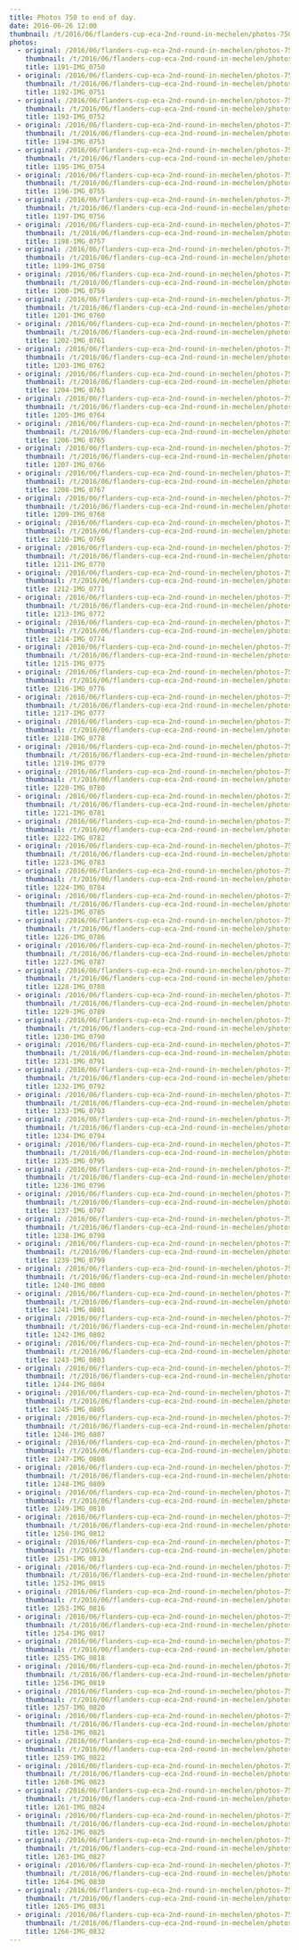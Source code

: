 ```yaml
---
title: Photos 750 to end of day.
date: 2016-06-26 12:00
thumbnail: /t/2016/06/flanders-cup-eca-2nd-round-in-mechelen/photos-750-to-end-of-day/1191-img_0750.jpg
photos:
  - original: /2016/06/flanders-cup-eca-2nd-round-in-mechelen/photos-750-to-end-of-day/1191-img_0750.jpg
    thumbnail: /t/2016/06/flanders-cup-eca-2nd-round-in-mechelen/photos-750-to-end-of-day/1191-img_0750.jpg
    title: 1191-IMG_0750
  - original: /2016/06/flanders-cup-eca-2nd-round-in-mechelen/photos-750-to-end-of-day/1192-img_0751.jpg
    thumbnail: /t/2016/06/flanders-cup-eca-2nd-round-in-mechelen/photos-750-to-end-of-day/1192-img_0751.jpg
    title: 1192-IMG_0751
  - original: /2016/06/flanders-cup-eca-2nd-round-in-mechelen/photos-750-to-end-of-day/1193-img_0752.jpg
    thumbnail: /t/2016/06/flanders-cup-eca-2nd-round-in-mechelen/photos-750-to-end-of-day/1193-img_0752.jpg
    title: 1193-IMG_0752
  - original: /2016/06/flanders-cup-eca-2nd-round-in-mechelen/photos-750-to-end-of-day/1194-img_0753.jpg
    thumbnail: /t/2016/06/flanders-cup-eca-2nd-round-in-mechelen/photos-750-to-end-of-day/1194-img_0753.jpg
    title: 1194-IMG_0753
  - original: /2016/06/flanders-cup-eca-2nd-round-in-mechelen/photos-750-to-end-of-day/1195-img_0754.jpg
    thumbnail: /t/2016/06/flanders-cup-eca-2nd-round-in-mechelen/photos-750-to-end-of-day/1195-img_0754.jpg
    title: 1195-IMG_0754
  - original: /2016/06/flanders-cup-eca-2nd-round-in-mechelen/photos-750-to-end-of-day/1196-img_0755.jpg
    thumbnail: /t/2016/06/flanders-cup-eca-2nd-round-in-mechelen/photos-750-to-end-of-day/1196-img_0755.jpg
    title: 1196-IMG_0755
  - original: /2016/06/flanders-cup-eca-2nd-round-in-mechelen/photos-750-to-end-of-day/1197-img_0756.jpg
    thumbnail: /t/2016/06/flanders-cup-eca-2nd-round-in-mechelen/photos-750-to-end-of-day/1197-img_0756.jpg
    title: 1197-IMG_0756
  - original: /2016/06/flanders-cup-eca-2nd-round-in-mechelen/photos-750-to-end-of-day/1198-img_0757.jpg
    thumbnail: /t/2016/06/flanders-cup-eca-2nd-round-in-mechelen/photos-750-to-end-of-day/1198-img_0757.jpg
    title: 1198-IMG_0757
  - original: /2016/06/flanders-cup-eca-2nd-round-in-mechelen/photos-750-to-end-of-day/1199-img_0758.jpg
    thumbnail: /t/2016/06/flanders-cup-eca-2nd-round-in-mechelen/photos-750-to-end-of-day/1199-img_0758.jpg
    title: 1199-IMG_0758
  - original: /2016/06/flanders-cup-eca-2nd-round-in-mechelen/photos-750-to-end-of-day/1200-img_0759.jpg
    thumbnail: /t/2016/06/flanders-cup-eca-2nd-round-in-mechelen/photos-750-to-end-of-day/1200-img_0759.jpg
    title: 1200-IMG_0759
  - original: /2016/06/flanders-cup-eca-2nd-round-in-mechelen/photos-750-to-end-of-day/1201-img_0760.jpg
    thumbnail: /t/2016/06/flanders-cup-eca-2nd-round-in-mechelen/photos-750-to-end-of-day/1201-img_0760.jpg
    title: 1201-IMG_0760
  - original: /2016/06/flanders-cup-eca-2nd-round-in-mechelen/photos-750-to-end-of-day/1202-img_0761.jpg
    thumbnail: /t/2016/06/flanders-cup-eca-2nd-round-in-mechelen/photos-750-to-end-of-day/1202-img_0761.jpg
    title: 1202-IMG_0761
  - original: /2016/06/flanders-cup-eca-2nd-round-in-mechelen/photos-750-to-end-of-day/1203-img_0762.jpg
    thumbnail: /t/2016/06/flanders-cup-eca-2nd-round-in-mechelen/photos-750-to-end-of-day/1203-img_0762.jpg
    title: 1203-IMG_0762
  - original: /2016/06/flanders-cup-eca-2nd-round-in-mechelen/photos-750-to-end-of-day/1204-img_0763.jpg
    thumbnail: /t/2016/06/flanders-cup-eca-2nd-round-in-mechelen/photos-750-to-end-of-day/1204-img_0763.jpg
    title: 1204-IMG_0763
  - original: /2016/06/flanders-cup-eca-2nd-round-in-mechelen/photos-750-to-end-of-day/1205-img_0764.jpg
    thumbnail: /t/2016/06/flanders-cup-eca-2nd-round-in-mechelen/photos-750-to-end-of-day/1205-img_0764.jpg
    title: 1205-IMG_0764
  - original: /2016/06/flanders-cup-eca-2nd-round-in-mechelen/photos-750-to-end-of-day/1206-img_0765.jpg
    thumbnail: /t/2016/06/flanders-cup-eca-2nd-round-in-mechelen/photos-750-to-end-of-day/1206-img_0765.jpg
    title: 1206-IMG_0765
  - original: /2016/06/flanders-cup-eca-2nd-round-in-mechelen/photos-750-to-end-of-day/1207-img_0766.jpg
    thumbnail: /t/2016/06/flanders-cup-eca-2nd-round-in-mechelen/photos-750-to-end-of-day/1207-img_0766.jpg
    title: 1207-IMG_0766
  - original: /2016/06/flanders-cup-eca-2nd-round-in-mechelen/photos-750-to-end-of-day/1208-img_0767.jpg
    thumbnail: /t/2016/06/flanders-cup-eca-2nd-round-in-mechelen/photos-750-to-end-of-day/1208-img_0767.jpg
    title: 1208-IMG_0767
  - original: /2016/06/flanders-cup-eca-2nd-round-in-mechelen/photos-750-to-end-of-day/1209-img_0768.jpg
    thumbnail: /t/2016/06/flanders-cup-eca-2nd-round-in-mechelen/photos-750-to-end-of-day/1209-img_0768.jpg
    title: 1209-IMG_0768
  - original: /2016/06/flanders-cup-eca-2nd-round-in-mechelen/photos-750-to-end-of-day/1210-img_0769.jpg
    thumbnail: /t/2016/06/flanders-cup-eca-2nd-round-in-mechelen/photos-750-to-end-of-day/1210-img_0769.jpg
    title: 1210-IMG_0769
  - original: /2016/06/flanders-cup-eca-2nd-round-in-mechelen/photos-750-to-end-of-day/1211-img_0770.jpg
    thumbnail: /t/2016/06/flanders-cup-eca-2nd-round-in-mechelen/photos-750-to-end-of-day/1211-img_0770.jpg
    title: 1211-IMG_0770
  - original: /2016/06/flanders-cup-eca-2nd-round-in-mechelen/photos-750-to-end-of-day/1212-img_0771.jpg
    thumbnail: /t/2016/06/flanders-cup-eca-2nd-round-in-mechelen/photos-750-to-end-of-day/1212-img_0771.jpg
    title: 1212-IMG_0771
  - original: /2016/06/flanders-cup-eca-2nd-round-in-mechelen/photos-750-to-end-of-day/1213-img_0772.jpg
    thumbnail: /t/2016/06/flanders-cup-eca-2nd-round-in-mechelen/photos-750-to-end-of-day/1213-img_0772.jpg
    title: 1213-IMG_0772
  - original: /2016/06/flanders-cup-eca-2nd-round-in-mechelen/photos-750-to-end-of-day/1214-img_0774.jpg
    thumbnail: /t/2016/06/flanders-cup-eca-2nd-round-in-mechelen/photos-750-to-end-of-day/1214-img_0774.jpg
    title: 1214-IMG_0774
  - original: /2016/06/flanders-cup-eca-2nd-round-in-mechelen/photos-750-to-end-of-day/1215-img_0775.jpg
    thumbnail: /t/2016/06/flanders-cup-eca-2nd-round-in-mechelen/photos-750-to-end-of-day/1215-img_0775.jpg
    title: 1215-IMG_0775
  - original: /2016/06/flanders-cup-eca-2nd-round-in-mechelen/photos-750-to-end-of-day/1216-img_0776.jpg
    thumbnail: /t/2016/06/flanders-cup-eca-2nd-round-in-mechelen/photos-750-to-end-of-day/1216-img_0776.jpg
    title: 1216-IMG_0776
  - original: /2016/06/flanders-cup-eca-2nd-round-in-mechelen/photos-750-to-end-of-day/1217-img_0777.jpg
    thumbnail: /t/2016/06/flanders-cup-eca-2nd-round-in-mechelen/photos-750-to-end-of-day/1217-img_0777.jpg
    title: 1217-IMG_0777
  - original: /2016/06/flanders-cup-eca-2nd-round-in-mechelen/photos-750-to-end-of-day/1218-img_0778.jpg
    thumbnail: /t/2016/06/flanders-cup-eca-2nd-round-in-mechelen/photos-750-to-end-of-day/1218-img_0778.jpg
    title: 1218-IMG_0778
  - original: /2016/06/flanders-cup-eca-2nd-round-in-mechelen/photos-750-to-end-of-day/1219-img_0779.jpg
    thumbnail: /t/2016/06/flanders-cup-eca-2nd-round-in-mechelen/photos-750-to-end-of-day/1219-img_0779.jpg
    title: 1219-IMG_0779
  - original: /2016/06/flanders-cup-eca-2nd-round-in-mechelen/photos-750-to-end-of-day/1220-img_0780.jpg
    thumbnail: /t/2016/06/flanders-cup-eca-2nd-round-in-mechelen/photos-750-to-end-of-day/1220-img_0780.jpg
    title: 1220-IMG_0780
  - original: /2016/06/flanders-cup-eca-2nd-round-in-mechelen/photos-750-to-end-of-day/1221-img_0781.jpg
    thumbnail: /t/2016/06/flanders-cup-eca-2nd-round-in-mechelen/photos-750-to-end-of-day/1221-img_0781.jpg
    title: 1221-IMG_0781
  - original: /2016/06/flanders-cup-eca-2nd-round-in-mechelen/photos-750-to-end-of-day/1222-img_0782.jpg
    thumbnail: /t/2016/06/flanders-cup-eca-2nd-round-in-mechelen/photos-750-to-end-of-day/1222-img_0782.jpg
    title: 1222-IMG_0782
  - original: /2016/06/flanders-cup-eca-2nd-round-in-mechelen/photos-750-to-end-of-day/1223-img_0783.jpg
    thumbnail: /t/2016/06/flanders-cup-eca-2nd-round-in-mechelen/photos-750-to-end-of-day/1223-img_0783.jpg
    title: 1223-IMG_0783
  - original: /2016/06/flanders-cup-eca-2nd-round-in-mechelen/photos-750-to-end-of-day/1224-img_0784.jpg
    thumbnail: /t/2016/06/flanders-cup-eca-2nd-round-in-mechelen/photos-750-to-end-of-day/1224-img_0784.jpg
    title: 1224-IMG_0784
  - original: /2016/06/flanders-cup-eca-2nd-round-in-mechelen/photos-750-to-end-of-day/1225-img_0785.jpg
    thumbnail: /t/2016/06/flanders-cup-eca-2nd-round-in-mechelen/photos-750-to-end-of-day/1225-img_0785.jpg
    title: 1225-IMG_0785
  - original: /2016/06/flanders-cup-eca-2nd-round-in-mechelen/photos-750-to-end-of-day/1226-img_0786.jpg
    thumbnail: /t/2016/06/flanders-cup-eca-2nd-round-in-mechelen/photos-750-to-end-of-day/1226-img_0786.jpg
    title: 1226-IMG_0786
  - original: /2016/06/flanders-cup-eca-2nd-round-in-mechelen/photos-750-to-end-of-day/1227-img_0787.jpg
    thumbnail: /t/2016/06/flanders-cup-eca-2nd-round-in-mechelen/photos-750-to-end-of-day/1227-img_0787.jpg
    title: 1227-IMG_0787
  - original: /2016/06/flanders-cup-eca-2nd-round-in-mechelen/photos-750-to-end-of-day/1228-img_0788.jpg
    thumbnail: /t/2016/06/flanders-cup-eca-2nd-round-in-mechelen/photos-750-to-end-of-day/1228-img_0788.jpg
    title: 1228-IMG_0788
  - original: /2016/06/flanders-cup-eca-2nd-round-in-mechelen/photos-750-to-end-of-day/1229-img_0789.jpg
    thumbnail: /t/2016/06/flanders-cup-eca-2nd-round-in-mechelen/photos-750-to-end-of-day/1229-img_0789.jpg
    title: 1229-IMG_0789
  - original: /2016/06/flanders-cup-eca-2nd-round-in-mechelen/photos-750-to-end-of-day/1230-img_0790.jpg
    thumbnail: /t/2016/06/flanders-cup-eca-2nd-round-in-mechelen/photos-750-to-end-of-day/1230-img_0790.jpg
    title: 1230-IMG_0790
  - original: /2016/06/flanders-cup-eca-2nd-round-in-mechelen/photos-750-to-end-of-day/1231-img_0791.jpg
    thumbnail: /t/2016/06/flanders-cup-eca-2nd-round-in-mechelen/photos-750-to-end-of-day/1231-img_0791.jpg
    title: 1231-IMG_0791
  - original: /2016/06/flanders-cup-eca-2nd-round-in-mechelen/photos-750-to-end-of-day/1232-img_0792.jpg
    thumbnail: /t/2016/06/flanders-cup-eca-2nd-round-in-mechelen/photos-750-to-end-of-day/1232-img_0792.jpg
    title: 1232-IMG_0792
  - original: /2016/06/flanders-cup-eca-2nd-round-in-mechelen/photos-750-to-end-of-day/1233-img_0793.jpg
    thumbnail: /t/2016/06/flanders-cup-eca-2nd-round-in-mechelen/photos-750-to-end-of-day/1233-img_0793.jpg
    title: 1233-IMG_0793
  - original: /2016/06/flanders-cup-eca-2nd-round-in-mechelen/photos-750-to-end-of-day/1234-img_0794.jpg
    thumbnail: /t/2016/06/flanders-cup-eca-2nd-round-in-mechelen/photos-750-to-end-of-day/1234-img_0794.jpg
    title: 1234-IMG_0794
  - original: /2016/06/flanders-cup-eca-2nd-round-in-mechelen/photos-750-to-end-of-day/1235-img_0795.jpg
    thumbnail: /t/2016/06/flanders-cup-eca-2nd-round-in-mechelen/photos-750-to-end-of-day/1235-img_0795.jpg
    title: 1235-IMG_0795
  - original: /2016/06/flanders-cup-eca-2nd-round-in-mechelen/photos-750-to-end-of-day/1236-img_0796.jpg
    thumbnail: /t/2016/06/flanders-cup-eca-2nd-round-in-mechelen/photos-750-to-end-of-day/1236-img_0796.jpg
    title: 1236-IMG_0796
  - original: /2016/06/flanders-cup-eca-2nd-round-in-mechelen/photos-750-to-end-of-day/1237-img_0797.jpg
    thumbnail: /t/2016/06/flanders-cup-eca-2nd-round-in-mechelen/photos-750-to-end-of-day/1237-img_0797.jpg
    title: 1237-IMG_0797
  - original: /2016/06/flanders-cup-eca-2nd-round-in-mechelen/photos-750-to-end-of-day/1238-img_0798.jpg
    thumbnail: /t/2016/06/flanders-cup-eca-2nd-round-in-mechelen/photos-750-to-end-of-day/1238-img_0798.jpg
    title: 1238-IMG_0798
  - original: /2016/06/flanders-cup-eca-2nd-round-in-mechelen/photos-750-to-end-of-day/1239-img_0799.jpg
    thumbnail: /t/2016/06/flanders-cup-eca-2nd-round-in-mechelen/photos-750-to-end-of-day/1239-img_0799.jpg
    title: 1239-IMG_0799
  - original: /2016/06/flanders-cup-eca-2nd-round-in-mechelen/photos-750-to-end-of-day/1240-img_0800.jpg
    thumbnail: /t/2016/06/flanders-cup-eca-2nd-round-in-mechelen/photos-750-to-end-of-day/1240-img_0800.jpg
    title: 1240-IMG_0800
  - original: /2016/06/flanders-cup-eca-2nd-round-in-mechelen/photos-750-to-end-of-day/1241-img_0801.jpg
    thumbnail: /t/2016/06/flanders-cup-eca-2nd-round-in-mechelen/photos-750-to-end-of-day/1241-img_0801.jpg
    title: 1241-IMG_0801
  - original: /2016/06/flanders-cup-eca-2nd-round-in-mechelen/photos-750-to-end-of-day/1242-img_0802.jpg
    thumbnail: /t/2016/06/flanders-cup-eca-2nd-round-in-mechelen/photos-750-to-end-of-day/1242-img_0802.jpg
    title: 1242-IMG_0802
  - original: /2016/06/flanders-cup-eca-2nd-round-in-mechelen/photos-750-to-end-of-day/1243-img_0803.jpg
    thumbnail: /t/2016/06/flanders-cup-eca-2nd-round-in-mechelen/photos-750-to-end-of-day/1243-img_0803.jpg
    title: 1243-IMG_0803
  - original: /2016/06/flanders-cup-eca-2nd-round-in-mechelen/photos-750-to-end-of-day/1244-img_0804.jpg
    thumbnail: /t/2016/06/flanders-cup-eca-2nd-round-in-mechelen/photos-750-to-end-of-day/1244-img_0804.jpg
    title: 1244-IMG_0804
  - original: /2016/06/flanders-cup-eca-2nd-round-in-mechelen/photos-750-to-end-of-day/1245-img_0805.jpg
    thumbnail: /t/2016/06/flanders-cup-eca-2nd-round-in-mechelen/photos-750-to-end-of-day/1245-img_0805.jpg
    title: 1245-IMG_0805
  - original: /2016/06/flanders-cup-eca-2nd-round-in-mechelen/photos-750-to-end-of-day/1246-img_0807.jpg
    thumbnail: /t/2016/06/flanders-cup-eca-2nd-round-in-mechelen/photos-750-to-end-of-day/1246-img_0807.jpg
    title: 1246-IMG_0807
  - original: /2016/06/flanders-cup-eca-2nd-round-in-mechelen/photos-750-to-end-of-day/1247-img_0808.jpg
    thumbnail: /t/2016/06/flanders-cup-eca-2nd-round-in-mechelen/photos-750-to-end-of-day/1247-img_0808.jpg
    title: 1247-IMG_0808
  - original: /2016/06/flanders-cup-eca-2nd-round-in-mechelen/photos-750-to-end-of-day/1248-img_0809.jpg
    thumbnail: /t/2016/06/flanders-cup-eca-2nd-round-in-mechelen/photos-750-to-end-of-day/1248-img_0809.jpg
    title: 1248-IMG_0809
  - original: /2016/06/flanders-cup-eca-2nd-round-in-mechelen/photos-750-to-end-of-day/1249-img_0810.jpg
    thumbnail: /t/2016/06/flanders-cup-eca-2nd-round-in-mechelen/photos-750-to-end-of-day/1249-img_0810.jpg
    title: 1249-IMG_0810
  - original: /2016/06/flanders-cup-eca-2nd-round-in-mechelen/photos-750-to-end-of-day/1250-img_0812.jpg
    thumbnail: /t/2016/06/flanders-cup-eca-2nd-round-in-mechelen/photos-750-to-end-of-day/1250-img_0812.jpg
    title: 1250-IMG_0812
  - original: /2016/06/flanders-cup-eca-2nd-round-in-mechelen/photos-750-to-end-of-day/1251-img_0813.jpg
    thumbnail: /t/2016/06/flanders-cup-eca-2nd-round-in-mechelen/photos-750-to-end-of-day/1251-img_0813.jpg
    title: 1251-IMG_0813
  - original: /2016/06/flanders-cup-eca-2nd-round-in-mechelen/photos-750-to-end-of-day/1252-img_0815.jpg
    thumbnail: /t/2016/06/flanders-cup-eca-2nd-round-in-mechelen/photos-750-to-end-of-day/1252-img_0815.jpg
    title: 1252-IMG_0815
  - original: /2016/06/flanders-cup-eca-2nd-round-in-mechelen/photos-750-to-end-of-day/1253-img_0816.jpg
    thumbnail: /t/2016/06/flanders-cup-eca-2nd-round-in-mechelen/photos-750-to-end-of-day/1253-img_0816.jpg
    title: 1253-IMG_0816
  - original: /2016/06/flanders-cup-eca-2nd-round-in-mechelen/photos-750-to-end-of-day/1254-img_0817.jpg
    thumbnail: /t/2016/06/flanders-cup-eca-2nd-round-in-mechelen/photos-750-to-end-of-day/1254-img_0817.jpg
    title: 1254-IMG_0817
  - original: /2016/06/flanders-cup-eca-2nd-round-in-mechelen/photos-750-to-end-of-day/1255-img_0818.jpg
    thumbnail: /t/2016/06/flanders-cup-eca-2nd-round-in-mechelen/photos-750-to-end-of-day/1255-img_0818.jpg
    title: 1255-IMG_0818
  - original: /2016/06/flanders-cup-eca-2nd-round-in-mechelen/photos-750-to-end-of-day/1256-img_0819.jpg
    thumbnail: /t/2016/06/flanders-cup-eca-2nd-round-in-mechelen/photos-750-to-end-of-day/1256-img_0819.jpg
    title: 1256-IMG_0819
  - original: /2016/06/flanders-cup-eca-2nd-round-in-mechelen/photos-750-to-end-of-day/1257-img_0820.jpg
    thumbnail: /t/2016/06/flanders-cup-eca-2nd-round-in-mechelen/photos-750-to-end-of-day/1257-img_0820.jpg
    title: 1257-IMG_0820
  - original: /2016/06/flanders-cup-eca-2nd-round-in-mechelen/photos-750-to-end-of-day/1258-img_0821.jpg
    thumbnail: /t/2016/06/flanders-cup-eca-2nd-round-in-mechelen/photos-750-to-end-of-day/1258-img_0821.jpg
    title: 1258-IMG_0821
  - original: /2016/06/flanders-cup-eca-2nd-round-in-mechelen/photos-750-to-end-of-day/1259-img_0822.jpg
    thumbnail: /t/2016/06/flanders-cup-eca-2nd-round-in-mechelen/photos-750-to-end-of-day/1259-img_0822.jpg
    title: 1259-IMG_0822
  - original: /2016/06/flanders-cup-eca-2nd-round-in-mechelen/photos-750-to-end-of-day/1260-img_0823.jpg
    thumbnail: /t/2016/06/flanders-cup-eca-2nd-round-in-mechelen/photos-750-to-end-of-day/1260-img_0823.jpg
    title: 1260-IMG_0823
  - original: /2016/06/flanders-cup-eca-2nd-round-in-mechelen/photos-750-to-end-of-day/1261-img_0824.jpg
    thumbnail: /t/2016/06/flanders-cup-eca-2nd-round-in-mechelen/photos-750-to-end-of-day/1261-img_0824.jpg
    title: 1261-IMG_0824
  - original: /2016/06/flanders-cup-eca-2nd-round-in-mechelen/photos-750-to-end-of-day/1262-img_0825.jpg
    thumbnail: /t/2016/06/flanders-cup-eca-2nd-round-in-mechelen/photos-750-to-end-of-day/1262-img_0825.jpg
    title: 1262-IMG_0825
  - original: /2016/06/flanders-cup-eca-2nd-round-in-mechelen/photos-750-to-end-of-day/1263-img_0827.jpg
    thumbnail: /t/2016/06/flanders-cup-eca-2nd-round-in-mechelen/photos-750-to-end-of-day/1263-img_0827.jpg
    title: 1263-IMG_0827
  - original: /2016/06/flanders-cup-eca-2nd-round-in-mechelen/photos-750-to-end-of-day/1264-img_0830.jpg
    thumbnail: /t/2016/06/flanders-cup-eca-2nd-round-in-mechelen/photos-750-to-end-of-day/1264-img_0830.jpg
    title: 1264-IMG_0830
  - original: /2016/06/flanders-cup-eca-2nd-round-in-mechelen/photos-750-to-end-of-day/1265-img_0831.jpg
    thumbnail: /t/2016/06/flanders-cup-eca-2nd-round-in-mechelen/photos-750-to-end-of-day/1265-img_0831.jpg
    title: 1265-IMG_0831
  - original: /2016/06/flanders-cup-eca-2nd-round-in-mechelen/photos-750-to-end-of-day/1266-img_0832.jpg
    thumbnail: /t/2016/06/flanders-cup-eca-2nd-round-in-mechelen/photos-750-to-end-of-day/1266-img_0832.jpg
    title: 1266-IMG_0832
---
```

